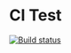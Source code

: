 # CI Test

[![Build status](https://ci.appveyor.com/api/projects/status/7cspq1x38pek1ky2?svg=true)](https://ci.appveyor.com/project/renatarakhmanina/ajs-hw4-2)